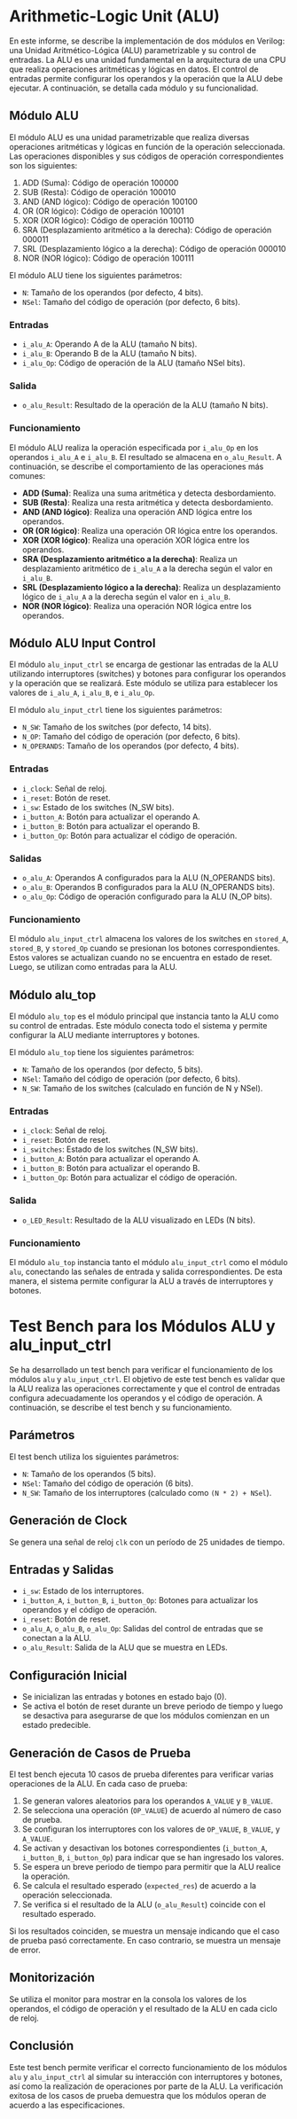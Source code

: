 # Arithmetic-Logic Unit (ALU)

En este informe, se describe la implementación de dos módulos en Verilog: una Unidad Aritmético-Lógica (ALU) parametrizable y su control de entradas. La ALU es una unidad fundamental en la arquitectura de una CPU que realiza operaciones aritméticas y lógicas en datos. El control de entradas permite configurar los operandos y la operación que la ALU debe ejecutar. A continuación, se detalla cada módulo y su funcionalidad.

## Módulo ALU

El módulo ALU es una unidad parametrizable que realiza diversas operaciones aritméticas y lógicas en función de la operación seleccionada. Las operaciones disponibles y sus códigos de operación correspondientes son los siguientes:

1. ADD (Suma): Código de operación 100000
2. SUB (Resta): Código de operación 100010
3. AND (AND lógico): Código de operación 100100
4. OR (OR lógico): Código de operación 100101
5. XOR (XOR lógico): Código de operación 100110
6. SRA (Desplazamiento aritmético a la derecha): Código de operación 000011
7. SRL (Desplazamiento lógico a la derecha): Código de operación 000010
8. NOR (NOR lógico): Código de operación 100111

El módulo ALU tiene los siguientes parámetros:

- `N`: Tamaño de los operandos (por defecto, 4 bits).
- `NSel`: Tamaño del código de operación (por defecto, 6 bits).

### Entradas

- `i_alu_A`: Operando A de la ALU (tamaño N bits).
- `i_alu_B`: Operando B de la ALU (tamaño N bits).
- `i_alu_Op`: Código de operación de la ALU (tamaño NSel bits).

### Salida

- `o_alu_Result`: Resultado de la operación de la ALU (tamaño N bits).

### Funcionamiento

El módulo ALU realiza la operación especificada por `i_alu_Op` en los operandos `i_alu_A` e `i_alu_B`. El resultado se almacena en `o_alu_Result`. A continuación, se describe el comportamiento de las operaciones más comunes:

- **ADD (Suma)**: Realiza una suma aritmética y detecta desbordamiento.
- **SUB (Resta)**: Realiza una resta aritmética y detecta desbordamiento.
- **AND (AND lógico)**: Realiza una operación AND lógica entre los operandos.
- **OR (OR lógico)**: Realiza una operación OR lógica entre los operandos.
- **XOR (XOR lógico)**: Realiza una operación XOR lógica entre los operandos.
- **SRA (Desplazamiento aritmético a la derecha)**: Realiza un desplazamiento aritmético de `i_alu_A` a la derecha según el valor en `i_alu_B`.
- **SRL (Desplazamiento lógico a la derecha)**: Realiza un desplazamiento lógico de `i_alu_A` a la derecha según el valor en `i_alu_B`.
- **NOR (NOR lógico)**: Realiza una operación NOR lógica entre los operandos.

## Módulo ALU Input Control

El módulo `alu_input_ctrl` se encarga de gestionar las entradas de la ALU utilizando interruptores (switches) y botones para configurar los operandos y la operación que se realizará. Este módulo se utiliza para establecer los valores de `i_alu_A`, `i_alu_B`, e `i_alu_Op`.

El módulo `alu_input_ctrl` tiene los siguientes parámetros:

- `N_SW`: Tamaño de los switches (por defecto, 14 bits).
- `N_OP`: Tamaño del código de operación (por defecto, 6 bits).
- `N_OPERANDS`: Tamaño de los operandos (por defecto, 4 bits).

### Entradas

- `i_clock`: Señal de reloj.
- `i_reset`: Botón de reset.
- `i_sw`: Estado de los switches (N_SW bits).
- `i_button_A`: Botón para actualizar el operando A.
- `i_button_B`: Botón para actualizar el operando B.
- `i_button_Op`: Botón para actualizar el código de operación.

### Salidas

- `o_alu_A`: Operandos A configurados para la ALU (N_OPERANDS bits).
- `o_alu_B`: Operandos B configurados para la ALU (N_OPERANDS bits).
- `o_alu_Op`: Código de operación configurado para la ALU (N_OP bits).

### Funcionamiento

El módulo `alu_input_ctrl` almacena los valores de los switches en `stored_A`, `stored_B`, y `stored_Op` cuando se presionan los botones correspondientes. Estos valores se actualizan cuando no se encuentra en estado de reset. Luego, se utilizan como entradas para la ALU.

## Módulo alu_top

El módulo `alu_top` es el módulo principal que instancia tanto la ALU como su control de entradas. Este módulo conecta todo el sistema y permite configurar la ALU mediante interruptores y botones.

El módulo `alu_top` tiene los siguientes parámetros:

- `N`: Tamaño de los operandos (por defecto, 5 bits).
- `NSel`: Tamaño del código de operación (por defecto, 6 bits).
- `N_SW`: Tamaño de los switches (calculado en función de N y NSel).

### Entradas

- `i_clock`: Señal de reloj.
- `i_reset`: Botón de reset.
- `i_switches`: Estado de los switches (N_SW bits).
- `i_button_A`: Botón para actualizar el operando A.
- `i_button_B`: Botón para actualizar el operando B.
- `i_button_Op`: Botón para actualizar el código de operación.

### Salida

- `o_LED_Result`: Resultado de la ALU visualizado en LEDs (N bits).

### Funcionamiento

El módulo `alu_top` instancia tanto el módulo `alu_input_ctrl` como el módulo `alu`, conectando las señales de entrada y salida correspondientes. De esta manera, el sistema permite configurar la ALU a través de interruptores y botones.

# Test Bench para los Módulos ALU y alu_input_ctrl

Se ha desarrollado un test bench para verificar el funcionamiento de los módulos `alu` y `alu_input_ctrl`. El objetivo de este test bench es validar que la ALU realiza las operaciones correctamente y que el control de entradas configura adecuadamente los operandos y el código de operación. A continuación, se describe el test bench y su funcionamiento.

## Parámetros

El test bench utiliza los siguientes parámetros:

- `N`: Tamaño de los operandos (5 bits).
- `NSel`: Tamaño del código de operación (6 bits).
- `N_SW`: Tamaño de los interruptores (calculado como `(N * 2) + NSel`).

## Generación de Clock

Se genera una señal de reloj `clk` con un período de 25 unidades de tiempo.

## Entradas y Salidas

- `i_sw`: Estado de los interruptores.
- `i_button_A`, `i_button_B`, `i_button_Op`: Botones para actualizar los operandos y el código de operación.
- `i_reset`: Botón de reset.
- `o_alu_A`, `o_alu_B`, `o_alu_Op`: Salidas del control de entradas que se conectan a la ALU.
- `o_alu_Result`: Salida de la ALU que se muestra en LEDs.

## Configuración Inicial

- Se inicializan las entradas y botones en estado bajo (0).
- Se activa el botón de reset durante un breve periodo de tiempo y luego se desactiva para asegurarse de que los módulos comienzan en un estado predecible.

## Generación de Casos de Prueba

El test bench ejecuta 10 casos de prueba diferentes para verificar varias operaciones de la ALU. En cada caso de prueba:

1. Se generan valores aleatorios para los operandos `A_VALUE` y `B_VALUE`.
2. Se selecciona una operación (`OP_VALUE`) de acuerdo al número de caso de prueba.
3. Se configuran los interruptores con los valores de `OP_VALUE`, `B_VALUE`, y `A_VALUE`.
4. Se activan y desactivan los botones correspondientes (`i_button_A`, `i_button_B`, `i_button_Op`) para indicar que se han ingresado los valores.
5. Se espera un breve periodo de tiempo para permitir que la ALU realice la operación.
6. Se calcula el resultado esperado (`expected_res`) de acuerdo a la operación seleccionada.
7. Se verifica si el resultado de la ALU (`o_alu_Result`) coincide con el resultado esperado.

Si los resultados coinciden, se muestra un mensaje indicando que el caso de prueba pasó correctamente. En caso contrario, se muestra un mensaje de error.

## Monitorización

Se utiliza el monitor para mostrar en la consola los valores de los operandos, el código de operación y el resultado de la ALU en cada ciclo de reloj.

## Conclusión

Este test bench permite verificar el correcto funcionamiento de los módulos `alu` y `alu_input_ctrl` al simular su interacción con interruptores y botones, así como la realización de operaciones por parte de la ALU. La verificación exitosa de los casos de prueba demuestra que los módulos operan de acuerdo a las especificaciones.
